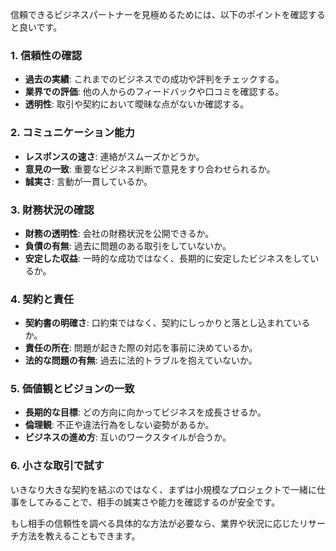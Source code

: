 信頼できるビジネスパートナーを見極めるためには、以下のポイントを確認すると良いです。

### **1. 信頼性の確認**  
- **過去の実績**: これまでのビジネスでの成功や評判をチェックする。  
- **業界での評価**: 他の人からのフィードバックや口コミを確認する。  
- **透明性**: 取引や契約において曖昧な点がないか確認する。  

### **2. コミュニケーション能力**  
- **レスポンスの速さ**: 連絡がスムーズかどうか。  
- **意見の一致**: 重要なビジネス判断で意見をすり合わせられるか。  
- **誠実さ**: 言動が一貫しているか。  

### **3. 財務状況の確認**  
- **財務の透明性**: 会社の財務状況を公開できるか。  
- **負債の有無**: 過去に問題のある取引をしていないか。  
- **安定した収益**: 一時的な成功ではなく、長期的に安定したビジネスをしているか。  

### **4. 契約と責任**  
- **契約書の明確さ**: 口約束ではなく、契約にしっかりと落とし込まれているか。  
- **責任の所在**: 問題が起きた際の対応を事前に決めているか。  
- **法的な問題の有無**: 過去に法的トラブルを抱えていないか。  

### **5. 価値観とビジョンの一致**  
- **長期的な目標**: どの方向に向かってビジネスを成長させるか。  
- **倫理観**: 不正や違法行為をしない姿勢があるか。  
- **ビジネスの進め方**: 互いのワークスタイルが合うか。  

### **6. 小さな取引で試す**  
いきなり大きな契約を結ぶのではなく、まずは小規模なプロジェクトで一緒に仕事をしてみることで、相手の誠実さや能力を確認するのが安全です。

もし相手の信頼性を調べる具体的な方法が必要なら、業界や状況に応じたリサーチ方法を教えることもできます。
